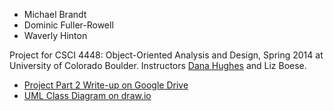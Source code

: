 * Michael Brandt
* Dominic Fuller-Rowell
* Waverly Hinton

Project for CSCI 4448: Object-Oriented Analysis and Design, Spring 2014 at University of Colorado Boulder. Instructors [Dana Hughes](https://github.com/danathughes) and Liz Boese.

* [Project Part 2 Write-up on Google Drive](https://docs.google.com/document/d/11ZYlaCbc_-gzKwfqhztlTY8-qe2mE0jQOBmyxXgaEPE)
* [UML Class Diagram on draw.io](https://www.draw.io/#G0B1qTpXqWjW9sUVZBUms0VTJMQ1k)
